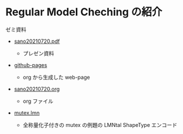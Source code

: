 # Regular Model Cheching の紹介

ゼミ資料


- [sano20210720.pdf](sano20210720.pdf)
    - プレゼン資料


- [github-pages](https://sano-jin.github.io/seminar20210720/)
    - org から生成した web-page


- [sano20210720.org](sano20210720.org)
    - org ファイル


- [mutex.lmn](mutex.lmn)
    - 全称量化子付きの mutex の例題の LMNtal ShapeType エンコード




